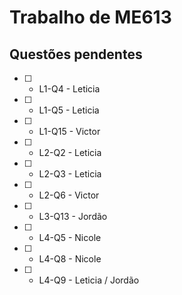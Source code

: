 # Trabalho de ME613

## Questões pendentes

- [ ] - L1-Q4 - Leticia
- [ ] - L1-Q5 - Leticia
- [ ] - L1-Q15 - Victor
- [ ] - L2-Q2 - Leticia
- [ ] - L2-Q3 - Leticia
- [ ] - L2-Q6 - Victor
- [ ] - L3-Q13 - Jordão
- [ ] - L4-Q5 - Nicole
- [ ] - L4-Q8 - Nicole
- [ ] - L4-Q9 - Leticia / Jordão
